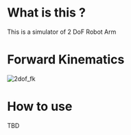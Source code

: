 # What is this ?

This is a simulator of 2 DoF Robot Arm

# Forward Kinematics

![2dof_fk](https://user-images.githubusercontent.com/28839543/40586528-19f67fa8-61fe-11e8-8749-dd68e42ff06f.png)

# How to use

TBD